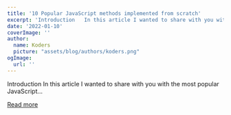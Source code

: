 ```yaml
---
title: '10 Popular JavaScript methods implemented from scratch'
excerpt: 'Introduction   In this article I wanted to share with you with the most popular JavaScript...'
date: '2022-01-10'
coverImage: ''
author:
  name: Koders
  picture: "assets/blog/authors/koders.png"
ogImage:
  url: ''
---
```


Introduction   In this article I wanted to share with you with the most popular JavaScript...

[Read more](https://dev.to/northwillov/10-popular-javascript-methods-implemented-from-scratch-1ohk)
